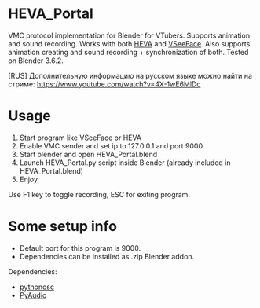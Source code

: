 # HEVA_Portal
VMC protocol implementation for Blender for VTubers. Supports animation and sound recording. Works with both [HEVA](https://github.com/scaledteam/HEVA) and [VSeeFace](https://www.vseeface.icu/). Also supports animation creating and sound recording + synchronization of both. Tested on Blender 3.6.2.

[RUS] Дополнительную информацию на русском языке можно найти на стриме: https://www.youtube.com/watch?v=4X-1wE6MlDc

# Usage
1. Start program like VSeeFace or HEVA
2. Enable VMC sender and set ip to 127.0.0.1 and port 9000
3. Start blender and open HEVA_Portal.blend
4. Launch HEVA_Portal.py script inside Blender (already included in HEVA_Portal.blend)
5. Enjoy

Use F1 key to toggle recording, ESC for exiting program.

# Some setup info
- Default port for this program is 9000.
- Dependencies can be installed as .zip Blender addon.

Dependencies:
- [pythonosc](https://pypi.org/project/python-osc/)
- [PyAudio](https://pypi.org/project/PyAudio/)
